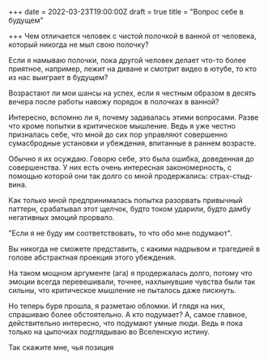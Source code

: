 +++
date = 2022-03-23T19:00:00Z
draft = true
title = "Вопрос себе в будущем"

+++
Чем отличается человек с чистой полочкой в ванной от человека, который никогда не мыл свою полочку?

Если я намываю полочки, пока другой человек делает что-то более приятное, например, лежит на диване и смотрит видео в ютубе, то кто из нас выиграет в будущем?

Возрастают ли мои шансы на успех, если я честным образом в десять вечера после работы навожу порядок в полочках в ванной?

Интересно, вспомню ли я, почему задавалась этими вопросами. Разве что кроме попытки в критическое мышление. Ведь я уже честно призналась себе, что мной до сих пор управляют совершенно сумасбродные установки и убеждения, впитанные в раннем возрасте.

Обычно я их осуждаю. Говорю себе, это была ошибка, доведенная до совершенства. У них есть очень интересная закономерность, с помощью которой они так долго со мной продержались: страх-стыд-вина. 

Как только мной предпринималась попытка разорвать привычный паттерн, срабатывал этот щелчок, будто током ударили, будто дамбу негативных эмоций прорвало. 

"Если я не буду им соответствовать, то что обо мне подумают".

Вы никогда не сможете представить, с какими надрывом и трагедией в голове абстрактная проекция этого убеждения.

На таком мощном аргументе (ага) я продержалась долго, потому что эмоции всегда перевешивали, точнее, нахлынувшие чувства были так сильны, что критическое мышление не пыталось даже пискнуть.

Но теперь буря прошла, я разметаю обломки. И глядя на них, спрашиваю более обстоятельно. А кто подумает? А, самое главное, действительно интересно, что подумают умные люди. Ведь я пока только на цыпочках подглядываю во Вселенскую истину.

Так скажите мне, чья позиция 
